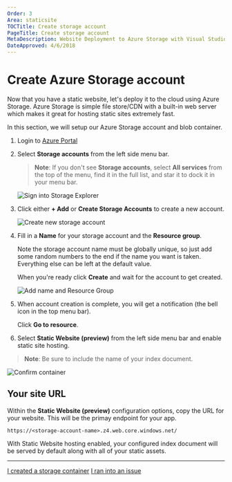 ```yaml
---
Order: 3
Area: staticsite
TOCTitle: Create storage account
PageTitle: Create storage account
MetaDescription: Website Deployment to Azure Storage with Visual Studio Code
DateApproved: 4/6/2018
---
```

# Create Azure Storage account

Now that you have a static website, let's deploy it to the cloud using Azure Storage. Azure Storage is simple file store/CDN with a built-in web server which makes it great for hosting static sites extremely fast.

In this section, we will setup our Azure Storage account and blob container.

1. Login to [Azure Portal](https://portal.azure.com)

2. Select **Storage accounts** from the left side menu bar.

   > **Note**: If you don't see **Storage accounts**, select **All services** from the top of the menu, find it in the full list, and star it to dock it in your menu bar.

   ![Sign into Storage Explorer](images/static-website/storage/1-portal-select-storage.png)

3. Click either **+ Add** or **Create Storage Accounts** to create a new account.

   ![Create new storage account](images/static-website/storage/2-portal-new-storage.png)

4. Fill in a **Name** for your storage account and the **Resource group**.

   Note the storage account name must be globally unique, so just add some random numbers to the end if the name you want is taken. Everything else can be left at the default value.

   When you're ready click **Create** and wait for the account to get created.

   ![Add name and Resource Group](images/static-website/storage/3-portal-config-storage.png)

5. When account creation is complete, you will get a notification (the bell icon in the top menu bar).

   Click **Go to resource**.

6. Select **Static Website (preview)** from the left side menu bar and enable static site hosting.

  > **Note**: Be sure to include the name of your index document.

   ![Confirm container](images/static-website/storage/8-portal-config-static-site.png)


## Your site URL

Within the **Static Website (preview)** configuration options, copy the URL for your website. This will be the primay endpoint for your app.

`https://<storage-account-name>.z4.web.core.windows.net/`

With Static Website hosting enabled, your configured index document will be served by default along with all of your static assets.

----

<a class="tutorial-next-btn" href="/tutorials/static-website/deploy-website">I created a storage container</a>
<a class="tutorial-feedback-btn" onclick="reportIssue('node-deployment-staticwebsite', 'create-storage')" href="javascript:void(0)">I ran into an issue</a>
